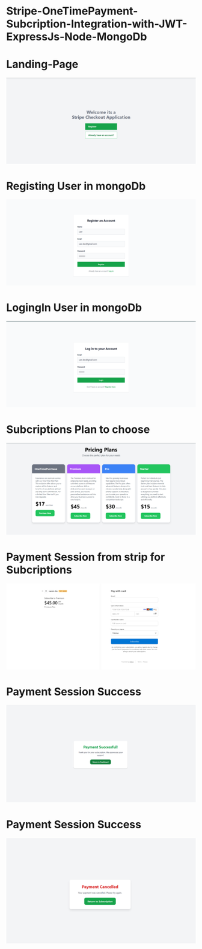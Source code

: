 # Stripe-OneTimePayment-Subcription-Integration-with-JWT-ExpressJs-Node-MongoDb


# Landing-Page
<img src="./Auth-frontend/src/assets/previews/LANDING PAGE.png">

# Registing User in mongoDb 
<img src="./Auth-frontend/src/assets/previews/Registring User with mongoDb.png">

# LogingIn User in mongoDb 
<img src="./Auth-frontend/src/assets/previews/Login User .png">

# Subcriptions Plan to choose
<img src="./Auth-frontend/src/assets/previews/pricing plans with MERN.png">

# Payment Session from strip for Subcriptions
<img src="./Auth-frontend/src/assets/previews/premium plan .png">

# Payment Session Success
<img src="./Auth-frontend/src/assets/previews/payment success.png">

# Payment Session Success
<img src="./Auth-frontend/src/assets/previews/payment cencel.png">

